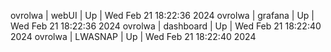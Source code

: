 ovrolwa | webUI | Up | Wed Feb 21 18:22:36 2024
ovrolwa | grafana | Up | Wed Feb 21 18:22:36 2024
ovrolwa | dashboard | Up | Wed Feb 21 18:22:40 2024
ovrolwa | LWASNAP | Up | Wed Feb 21 18:22:40 2024
